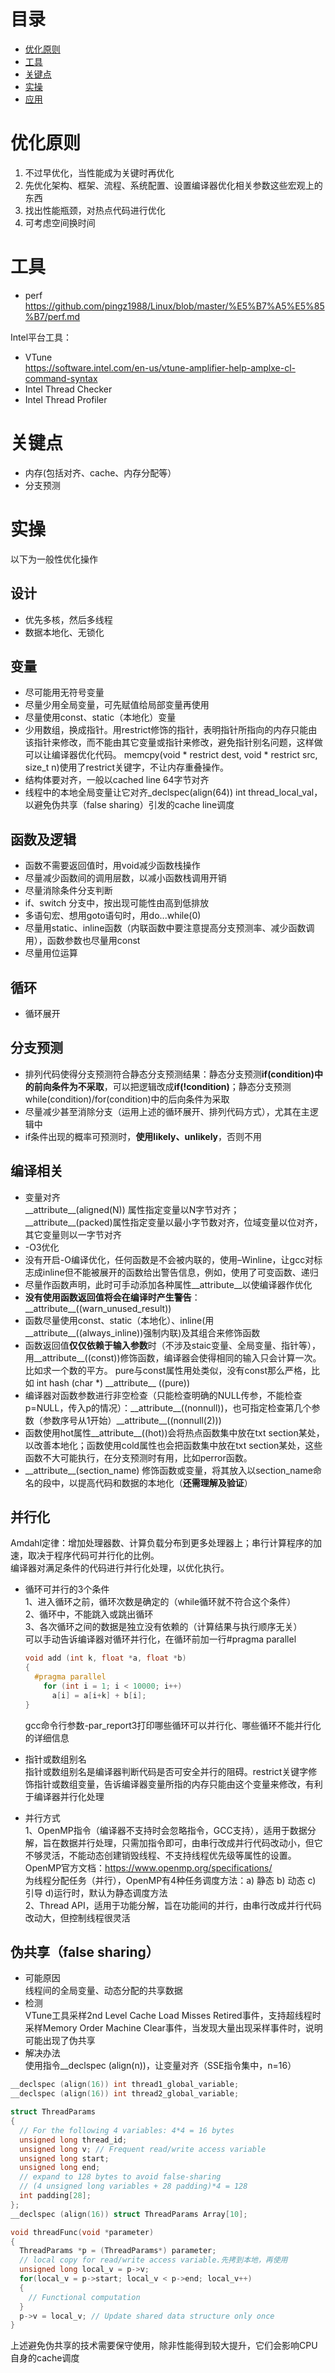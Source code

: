 # 目录  
- [优化原则](#优化原则)  
- [工具](#工具)  
- [关键点](#关键点)  
- [实操](#实操)
- [应用](#应用)

# 优化原则  
1. 不过早优化，当性能成为关键时再优化  
2. 先优化架构、框架、流程、系统配置、设置编译器优化相关参数这些宏观上的东西        
3. 找出性能瓶颈，对热点代码进行优化  
4. 可考虑空间换时间

# 工具 
* perf   
https://github.com/pingz1988/Linux/blob/master/%E5%B7%A5%E5%85%B7/perf.md

Intel平台工具：
* VTune     
https://software.intel.com/en-us/vtune-amplifier-help-amplxe-cl-command-syntax  
* Intel Thread Checker  
* Intel Thread Profiler  

# 关键点  
* 内存(包括对齐、cache、内存分配等）
* 分支预测

# 实操  
以下为一般性优化操作

## 设计  
* 优先多核，然后多线程
* 数据本地化、无锁化  

## 变量 
* 尽可能用无符号变量
* 尽量少用全局变量，可先赋值给局部变量再使用  
* 尽量使用const、static（本地化）变量 
* 少用数组，换成指针。用restrict修饰的指针，表明指针所指向的内存只能由该指针来修改，而不能由其它变量或指针来修改，避免指针别名问题，这样做可以让编译器优化代码。 memcpy(void * restrict dest, void * restrict src, size_t n)使用了restrict关键字，不让内存重叠操作。
* 结构体要对齐，一般以cached line 64字节对齐  
* 线程中的本地全局变量让它对齐_declspec(align(64)) int thread_local_val，以避免伪共享（false sharing）引发的cache line调度

## 函数及逻辑
* 函数不需要返回值时，用void减少函数栈操作  
* 尽量减少函数间的调用层数，以减小函数栈调用开销
* 尽量消除条件分支判断  
* if、switch 分支中，按出现可能性由高到低排放  
* 多语句宏、想用goto语句时，用do...while(0)  
* 尽量用static、inline函数（内联函数中要注意提高分支预测率、减少函数调用），函数参数也尽量用const
* 尽量用位运算  

## 循环  
* 循环展开

## 分支预测
* 排列代码使得分支预测符合静态分支预测结果：静态分支预测**if(condition)中的前向条件为不采取**，可以把逻辑改成**if(!condition)**；静态分支预测while(condition)/for(condition)中的后向条件为采取
* 尽量减少甚至消除分支（运用上述的循环展开、排列代码方式），尤其在主逻辑中
* if条件出现的概率可预测时，**使用likely、unlikely**，否则不用  

## 编译相关  
* 变量对齐  
\_\_attribute\_\_(aligned(N)) 属性指定变量以N字节对齐；\_\_attribute\_\_(packed)属性指定变量以最小字节数对齐，位域变量以位对齐，其它变量则以一字节对齐
* -O3优化  
* 没有开启-O编译优化，任何函数是不会被内联的，使用–Winline，让gcc对标志成inline但不能被展开的函数给出警告信息，例如，使用了可变函数、递归  
* 尽量作函数声明，此时可手动添加各种属性\_\_attribute\_\_以使编译器作优化  
* **没有使用函数返回值将会在编译时产生警告**：\_\_attribute__((warn_unused_result))
* 函数尽量使用const、static（本地化）、inline(用\_\_attribute\_\_((always_inline))强制内联)及其组合来修饰函数  
* 函数返回值**仅仅依赖于输入参数**时（不涉及staic变量、全局变量、指针等），用\_\_attribute__((const))修饰函数，编译器会使得相同的输入只会计算一次。比如求一个数的平方。 pure与const属性用处类似，没有const那么严格，比如 int hash (char \*) \_\_attribute\_\_ ((pure))   
* 编译器对函数参数进行非空检查（只能检查明确的NULL传参，不能检查p=NULL，传入p的情况）：\_\_attribute__((nonnull))，也可指定检查第几个参数（参数序号从1开始）\_\_attribute__((nonnull(2)))
* 函数使用hot属性\_\_attribute__((hot))会将热点函数集中放在txt section某处，以改善本地化；函数使用cold属性也会把函数集中放在txt section某处，这些函数不大可能执行，在分支预测时有用，比如perror函数。
* \_\_attribute__(section_name) 修饰函数或变量，将其放入以section_name命名的段中，以提高代码和数据的本地化（**还需理解及验证**）  

## 并行化
Amdahl定律：增加处理器数、计算负载分布到更多处理器上；串行计算程序的加速，取决于程序代码可并行化的比例。  
编译器对满足条件的代码进行并行化处理，以优化执行。  
* 循环可并行的3个条件    
  1、进入循环之前，循环次数是确定的（while循环就不符合这个条件）  
  2、循环中，不能跳入或跳出循环  
  3、各次循环之间的数据是独立没有依赖的（计算结果与执行顺序无关）  
  可以手动告诉编译器对循环并行化，在循环前加一行\#pragma parallel   
  ```c
  void add (int k, float *a, float *b)
  {
    #pragma parallel
      for (int i = 1; i < 10000; i++)
        a[i] = a[i+k] + b[i];
  }
  ```
  gcc命令行参数-par_report3打印哪些循环可以并行化、哪些循环不能并行化的详细信息  
* 指针或数组别名  
  指针或数组别名是编译器判断代码是否可安全并行的阻碍。restrict关键字修饰指针或数组变量，告诉编译器变量所指的内存只能由这个变量来修改，有利于编译器并行化处理    
  
* 并行方式  
  1、OpenMP指令（编译器不支持时会忽略指令，GCC支持），适用于数据分解，旨在数据并行处理，只需加指令即可，由串行改成并行代码改动小，但它不够灵活，不能动态创建销毁线程、不支持线程优先级等属性的设置。   
     OpenMP官方文档：https://www.openmp.org/specifications/  
     为线程分配任务（并行），OpenMP有4种任务调度方法：a) 静态 b) 动态 c) 引导 d)运行时，默认为静态调度方法  
  2、Thread API，适用于功能分解，旨在功能间的并行，由串行改成并行代码改动大，但控制线程很灵活  

## 伪共享（false sharing）
* 可能原因  
线程间的全局变量、动态分配的共享数据  
* 检测  
VTune工具采样2nd Level Cache Load Misses Retired事件，支持超线程时采样Memory Order Machine Clear事件，当发现大量出现采样事件时，说明可能出现了伪共享  
* 解决办法  
使用指令__declspec (align(n))，让变量对齐（SSE指令集中，n=16）
```c
__declspec (align(16)) int thread1_global_variable;
__declspec (align(16)) int thread2_global_variable;

struct ThreadParams
{
  // For the following 4 variables: 4*4 = 16 bytes
  unsigned long thread_id;
  unsigned long v; // Frequent read/write access variable
  unsigned long start;
  unsigned long end;
  // expand to 128 bytes to avoid false-sharing
  // (4 unsigned long variables + 28 padding)*4 = 128
  int padding[28];
};
__declspec (align(16)) struct ThreadParams Array[10];

void threadFunc(void *parameter)
{
  ThreadParams *p = (ThreadParams*) parameter;
  // local copy for read/write access variable.先拷到本地，再使用
  unsigned long local_v = p->v;
  for(local_v = p->start; local_v < p->end; local_v++)
  {
    // Functional computation
  }
  p->v = local_v; // Update shared data structure only once
}
```
上述避免伪共享的技术需要保守使用，除非性能得到较大提升，它们会影响CPU自身的cache调度
